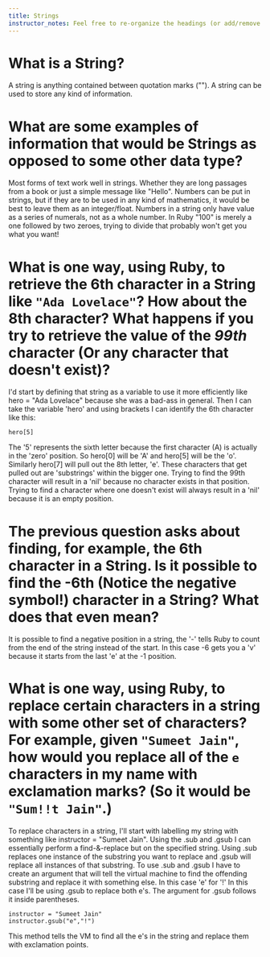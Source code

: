 ```yaml
---
title: Strings
instructor_notes: Feel free to re-organize the headings (or add/remove headings) below. We included the headings for your benefit, but it's 100% fine if you want to write your responses in some different structure.
---
```


# What is a String?

A string is anything contained between quotation marks (""). A string can be used to store any kind of information.


# What are some examples of information that would be Strings as opposed to some other data type?

Most forms of text work well in strings. Whether they are long passages from a book or just a simple message like "Hello".
Numbers can be put in strings, but if they are to be used in any kind of mathematics, it would be best to leave them as an integer/float.
Numbers in a string only have value as a series of numerals, not as a whole number. In Ruby "100" is merely a one followed by two zeroes, trying to divide that probably won't get you what you want!


# What is one way, using Ruby, to retrieve the 6th character in a String like `"Ada Lovelace"`? How about the 8th character? What happens if you try to retrieve the value of the _99th_ character (Or any character that doesn't exist)?

I'd start by defining that string as a variable to use it more efficiently like hero = "Ada Lovelace" because she was a bad-ass in general.
Then I can take the variable 'hero' and using brackets I can identify the 6th character like this:

    hero[5]
    
The '5' represents the sixth letter because the first character (A) is actually in the 'zero' position. 
So hero[0] will be 'A' and hero[5] will be the 'o'. Similarly hero[7] will pull out the 8th letter, 'e'. These characters that get pulled out are 'substrings' within the bigger one.
Trying to find the 99th character will result in a 'nil' because no character exists in that position. Trying to find a character where one doesn't exist will always result in a 'nil' because it is an empty position.


# The previous question asks about finding, for example, the 6th character in a String. Is it possible to find the **-6th** (Notice the negative symbol!) character in a String? What does that even mean?

It is possible to find a negative position in a string, the '-' tells Ruby to count from the end of the string instead of the start. In this case -6 gets you a 'v' because it starts from the last 'e' at the -1 position.


# What is one way, using Ruby, to replace certain characters in a string with some other set of characters? For example, given `"Sumeet Jain"`, how would you replace all of the `e` characters in my name with exclamation marks? (So it would be `"Sum!!t Jain"`.)

To replace characters in a string, I'll start with labelling my string with something like instructor = "Sumeet Jain".
Using the .sub and .gsub I can essentially perform a find-&-replace but on the specified string. Using .sub replaces one instance of the substring you want to replace and .gsub will replace all instances of that substring.
To use .sub and .gsub I have to create an argument that will tell the virtual machine to find the offending substring and replace it with something else. In this case 'e' for '!' 
In this case I'll be using .gsub to replace both e's. The argument for .gsub follows it inside parentheses.

    instructor = "Sumeet Jain"
    instructor.gsub("e","!")
    
This method tells the VM to find all the e's in the string and replace them with exclamation points.